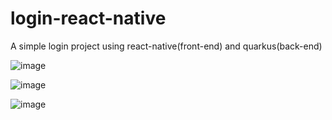# login-react-native
A simple login project using react-native(front-end) and quarkus(back-end)

![image](https://user-images.githubusercontent.com/105122061/209749413-e2e3d67d-0509-423c-a615-af6cda5e355f.png)

![image](https://user-images.githubusercontent.com/105122061/209749442-5f9aa33b-c69d-4a1a-9073-413c7e950cae.png)

![image](https://user-images.githubusercontent.com/105122061/209749475-9ceea324-f03b-481e-b629-dc164020f6ac.png)
